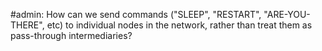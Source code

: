 #admin: How can we send commands ("SLEEP", "RESTART", "ARE-YOU-THERE", etc) to individual nodes in the network, rather than treat them as pass-through intermediaries?
